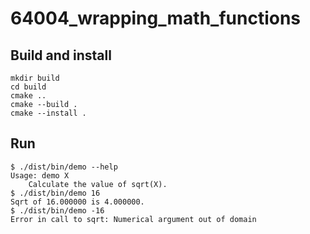 # 64004_wrapping_math_functions

## Build and install

```console
mkdir build
cd build
cmake ..
cmake --build .
cmake --install .
```

## Run

```console
$ ./dist/bin/demo --help
Usage: demo X
    Calculate the value of sqrt(X).
$ ./dist/bin/demo 16
Sqrt of 16.000000 is 4.000000.
$ ./dist/bin/demo -16
Error in call to sqrt: Numerical argument out of domain
```

